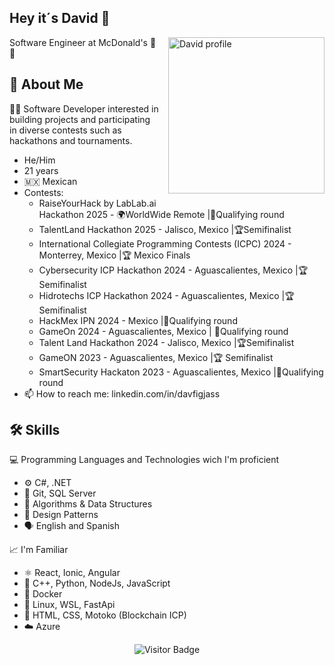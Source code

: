## Hey it´s David 👋

<img src="https://github.com/user-attachments/assets/5d09453a-0908-479d-85b1-10dbbc061d51" alt="David profile" style="float: right; margin: 0 0 15px 15px;" width="250">

Software Engineer at McDonald's 🍔🍟


## 🚀 About Me
👨‍💻 Software Developer interested in building projects and participating in diverse contests such as hackathons and tournaments.

* He/Him
* 21 years
* 🇲🇽 Mexican 
* Contests:
  * RaiseYourHack by LabLab.ai Hackathon 2025 - 🌍WorldWide Remote |🎯Qualifying round
  * TalentLand Hackathon 2025 - Jalisco, Mexico |🏆Semifinalist
  * International Collegiate Programming Contests (ICPC) 2024 - Monterrey, Mexico |🏆 Mexico Finals
  * Cybersecurity ICP Hackathon 2024 - Aguascalientes, Mexico |🏆Semifinalist
  * Hidrotechs ICP Hackathon 2024 - Aguascalientes, Mexico |🏆Semifinalist
  * HackMex IPN 2024 - Mexico |🎯Qualifying round
  * GameOn 2024 - Aguascalientes, Mexico | 🎯Qualifying round
  * Talent Land Hackathon 2024 - Jalisco, Mexico |🏆Semifinalist
  * GameON 2023 - Aguascalientes, Mexico |🏆 Semifinalist
  * SmartSecurity Hackaton 2023 - Aguascalientes, Mexico |🎯Qualifying round
* 📫 How to reach me: linkedin.com/in/davfigjass

## 🛠 Skills
💻 Programming Languages and Technologies wich I'm proficient
- ⚙️ C#, .NET
- 🧩 Git, SQL Server
- 🧠 Algorithms & Data Structures
- 🧰 Design Patterns
- 🗣️ English and Spanish

📈 I'm Familiar
- ⚛️ React, Ionic, Angular
- 🧵 C++, Python, NodeJs, JavaScript
- 🐳 Docker
- 🧩 Linux, WSL, FastApi
- 🚀 HTML, CSS, Motoko (Blockchain ICP)
- ☁️ Azure

<p align="center">
  <img src="https://visitor-badge.laobi.icu/badge?page_id=DavdJass.DavdJass" alt="Visitor Badge">
</p>

